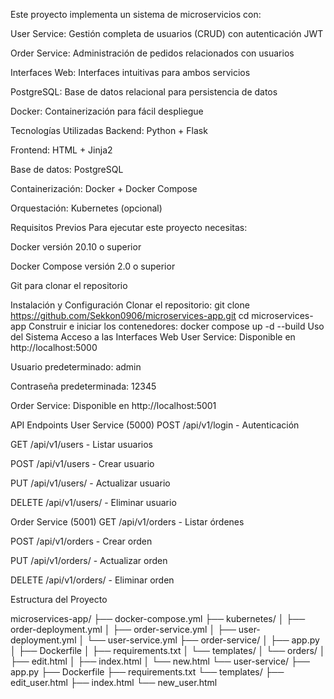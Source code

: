 Este proyecto implementa un sistema de microservicios con:

User Service: Gestión completa de usuarios (CRUD) con autenticación JWT

Order Service: Administración de pedidos relacionados con usuarios

Interfaces Web: Interfaces intuitivas para ambos servicios

PostgreSQL: Base de datos relacional para persistencia de datos

Docker: Containerización para fácil despliegue

Tecnologías Utilizadas
Backend: Python + Flask

Frontend: HTML + Jinja2

Base de datos: PostgreSQL

Containerización: Docker + Docker Compose

Orquestación: Kubernetes (opcional)

Requisitos Previos
Para ejecutar este proyecto necesitas:

Docker versión 20.10 o superior

Docker Compose versión 2.0 o superior

Git para clonar el repositorio

Instalación y Configuración
Clonar el repositorio:
git clone https://github.com/Sekkon0906/microservices-app.git
cd microservices-app
Construir e iniciar los contenedores:
docker compose up -d --build
Uso del Sistema
Acceso a las Interfaces Web
User Service: Disponible en http://localhost:5000

Usuario predeterminado: admin

Contraseña predeterminada: 12345

Order Service: Disponible en http://localhost:5001

API Endpoints
User Service (5000)
POST /api/v1/login - Autenticación

GET /api/v1/users - Listar usuarios

POST /api/v1/users - Crear usuario

PUT /api/v1/users/<id> - Actualizar usuario

DELETE /api/v1/users/<id> - Eliminar usuario

Order Service (5001)
GET /api/v1/orders - Listar órdenes

POST /api/v1/orders - Crear orden

PUT /api/v1/orders/<id> - Actualizar orden

DELETE /api/v1/orders/<id> - Eliminar orden

Estructura del Proyecto

microservices-app/
├── docker-compose.yml
├── kubernetes/
│   ├── order-deployment.yml
│   ├── order-service.yml
│   ├── user-deployment.yml
│   └── user-service.yml
├── order-service/
│   ├── app.py
│   ├── Dockerfile
│   ├── requirements.txt
│   └── templates/
│       └── orders/
│           ├── edit.html
│           ├── index.html
│           └── new.html
└── user-service/
    ├── app.py
    ├── Dockerfile
    ├── requirements.txt
    └── templates/
        ├── edit_user.html
        ├── index.html
        └── new_user.html
